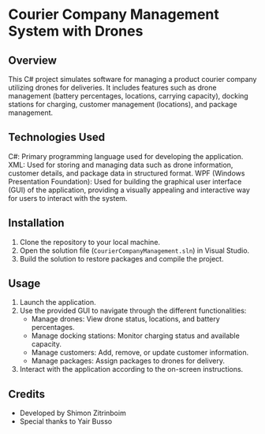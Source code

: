 # Courier Company Management System with Drones

## Overview
This C# project simulates software for managing a product courier company utilizing drones for deliveries. It includes features such as drone management (battery percentages, locations, carrying capacity), docking stations for charging, customer management (locations), and package management.

## Technologies Used
C#: Primary programming language used for developing the application.
XML: Used for storing and managing data such as drone information, customer details, and package data in structured format.
WPF (Windows Presentation Foundation): Used for building the graphical user interface (GUI) of the application, providing a visually appealing and interactive way for users to interact with the system.

## Installation
1. Clone the repository to your local machine.
2. Open the solution file (`CourierCompanyManagement.sln`) in Visual Studio.
3. Build the solution to restore packages and compile the project.

## Usage
1. Launch the application.
2. Use the provided GUI to navigate through the different functionalities:
    - Manage drones: View drone status, locations, and battery percentages.
    - Manage docking stations: Monitor charging status and available capacity.
    - Manage customers: Add, remove, or update customer information.
    - Manage packages: Assign packages to drones for delivery.
3. Interact with the application according to the on-screen instructions.

## Credits
- Developed by Shimon Zitrinboim 
- Special thanks to Yair Busso
